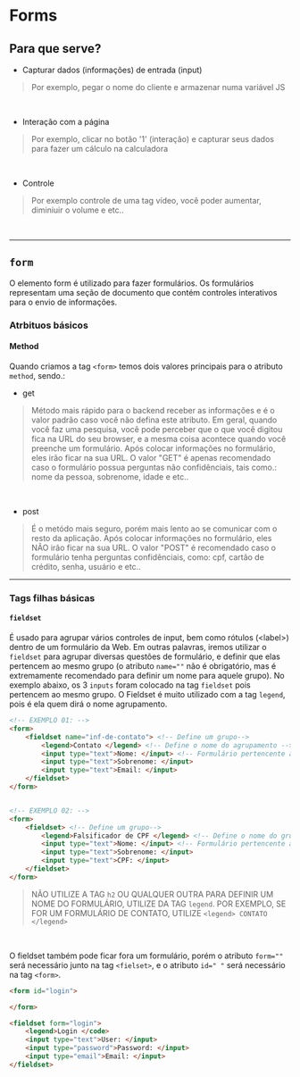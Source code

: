 # Forms

## Para que serve?

- Capturar dados (informações) de entrada (input)
> Por exemplo, pegar o nome do cliente e armazenar numa variável JS

</br>

- Interação com a página
> Por exemplo, clicar no botão '1' (interação) e capturar seus dados para fazer um cálculo na calculadora

</br>

- Controle 
> Por exemplo controle de uma tag vídeo, você poder aumentar, diminiuir o volume e etc..

</br>

______________________________________________________________________________

## <code>form</code>
O elemento form é utilizado para fazer formulários. Os formulários representam uma seção de documento que contém controles interativos para o envio de informações.

### Atrbituos básicos

#### Method
Quando criamos a tag <code>&lt;form&gt;</code> temos dois valores principais para o atributo <code>method</code>, sendo.: 
* get
> Método mais rápido para o backend receber as informações e é o valor padrão caso você não defina este atributo. Em geral, quando você faz uma pesquisa, você pode perceber que o que você digitou fica na URL do seu browser, e a mesma coisa acontece quando você preenche um formulário. Após colocar informações no formulário, eles irão ficar na sua URL. O valor "GET" é apenas recomendado caso o formulário possua perguntas não confidênciais, tais como.: nome da pessoa, sobrenome, idade e etc.. 

</br>

* post
> É o metódo mais seguro, porém mais lento ao se comunicar com o resto da aplicação. Após colocar informações no formulário, eles NÃO irão ficar na sua URL. O valor "POST" é recomendado caso o formulário tenha perguntas confidênciais, como: cpf, cartão de crédito, senha, usuário e etc..


______________________________________________________________________________

### Tags filhas básicas

#### <code>fieldset</code>
É usado para agrupar vários controles de input, bem como rótulos (&lt;label&gt;) dentro de um formulário da Web. Em outras palavras, iremos utilizar o <code>fieldset</code> para agrupar diversas questões de formulário, e definir que elas pertencem ao mesmo grupo (o atributo `name=""` não é obrigatório, mas é extremamente recomendado para definir um nome para aquele grupo). 
No exemplo abaixo, os 3 <code>inputs</code> foram colocado na tag <code>fieldset</code> pois pertencem ao mesmo grupo. O Fieldset é muito utilizado com a tag <code>legend</code>, pois é ela quem dirá o nome agrupamento.
```html
<!-- EXEMPLO 01: -->
<form>
    <fieldset name="inf-de-contato"> <!-- Define um grupo-->
        <legend>Contato </legend> <!-- Define o nome do agrupamento -->
        <input type="text">Nome: </input> <!-- Formulário pertencente ao grupo -->
        <input type="text">Sobrenome: </input>
        <input type="text">Email: </input>
    </fieldset>
</form>


<!-- EXEMPLO 02: -->
<form>
    <fieldset> <!-- Define um grupo-->
        <legend>Falsificador de CPF </legend> <!-- Define o nome do grupo -->
        <input type="text">Nome: </input> <!-- Formulário pertencente ao grupo -->
        <input type="text">Sobrenome: </input>
        <input type="text">CPF: </input>
    </fieldset>
</form>
```
> NÃO UTILIZE A TAG <code>h2</code> OU QUALQUER OUTRA PARA DEFINIR UM NOME DO FORMULÁRIO, UTILIZE DA TAG <code>legend</code>. POR EXEMPLO, SE FOR UM FORMULÁRIO DE CONTATO, UTILIZE <code>&lt;legend&gt; CONTATO &lt;&sol;legend&gt;</code>

</br>

O fieldset também pode ficar fora um formulário, porém o atributo `form=""` será necessário junto na tag <code>&lt;fielset&gt;</code>, e o atributo `id=" "` será necessário na tag <code>&lt;form&gt;</code>.
```html
<form id="login">

</form>

<fieldset form="login">
    <legend>Login </code>
    <input type="text">User: </input> 
    <input type="password">Password: </input>
    <input type="email">Email: </input>
</fieldset> 
```

